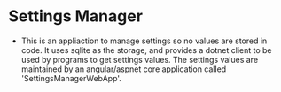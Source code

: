 # Settings Manager
+ This is an appliaction to manage settings so no values are stored in code.  It uses sqlite as the storage, and provides a dotnet client to be used by programs to get settings values.  The settings values are maintained by an angular/aspnet core application called 'SettingsManagerWebApp'.